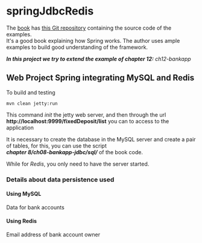 # springJdbcRedis

The [book](https://www.amazon.com/Getting-started-Spring-Framework-Third-ebook/dp/B01HZXQFUS) has [this Git repository](https://github.com/getting-started-with-spring/3rdEdition) containing the source code of the examples.     
It's a good book explaining how Spring works. The author uses ample examples to build good understanding of the framework.

_**In this project we try to extend the example of chapter 12:**_ _ch12-bankapp_

## Web Project Spring integrating MySQL and Redis

To build and testing    


    mvn clean jetty:run      
    
    
This command _*init*_ the jetty web server, and then through the url **http://localhost:9999/fixedDeposit/list** you can to access to the application

It is necessary to create the database in the MySQL server and create a pair of tables, for this, you can use the script      
_**chapter 8/ch08-bankapp-jdbc/sql/**_ of the book code.    

While for _Redis_, you only need to have the server started.     

### Details about data persistence used

#### Using MySQL

Data for bank accounts

#### Using Redis

Email address of bank account owner



